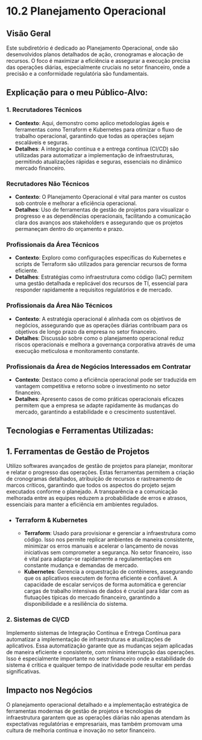 # 10.2 Planejamento Operacional

## Visão Geral

Este subdiretório é dedicado ao Planejamento Operacional, onde são desenvolvidos planos detalhados de ação, cronogramas e alocação de recursos. O foco é maximizar a eficiência e assegurar a execução precisa das operações diárias, especialmente cruciais no setor financeiro, onde a precisão e a conformidade regulatória são fundamentais.

## Explicação para o meu Público-Alvo:

### 1. Recrutadores Técnicos
  - **Contexto**: Aqui, demonstro como aplico metodologias ágeis e ferramentas como Terraform e Kubernetes para otimizar o fluxo de trabalho operacional, garantindo que todas as operações sejam escaláveis e seguras.
  - **Detalhes**: A integração contínua e a entrega contínua (CI/CD) são utilizadas para automatizar a implementação de infraestruturas, permitindo atualizações rápidas e seguras, essenciais no dinâmico mercado financeiro.

### Recrutadores Não Técnicos
  - **Contexto**: O Planejamento Operacional é vital para manter os custos sob controle e melhorar a eficiência operacional.
  - **Detalhes**: Uso de ferramentas de gestão de projetos para visualizar o progresso e as dependências operacionais, facilitando a comunicação clara dos avanços aos stakeholders e assegurando que os projetos permaneçam dentro do orçamento e prazo.

### Profissionais da Área Técnicos
  - **Contexto**: Exploro como configurações específicas do Kubernetes e scripts de Terraform são utilizados para gerenciar recursos de forma eficiente.
  - **Detalhes**: Estratégias como infraestrutura como código (IaC) permitem uma gestão detalhada e replicável dos recursos de TI, essencial para responder rapidamente a requisitos regulatórios e de mercado.

### Profissionais da Área Não Técnicos
  - **Contexto**: A estratégia operacional é alinhada com os objetivos de negócios, assegurando que as operações diárias contribuam para os objetivos de longo prazo da empresa no setor financeiro.
  - **Detalhes**: Discussão sobre como o planejamento operacional reduz riscos operacionais e melhora a governança corporativa através de uma execução meticulosa e monitoramento constante.

### Profissionais da Área de Negócios Interessados em Contratar
  - **Contexto**: Destaco como a eficiência operacional pode ser traduzida em vantagem competitiva e retorno sobre o investimento no setor financeiro.
  - **Detalhes**: Apresento casos de como práticas operacionais eficazes permitem que a empresa se adapte rapidamente às mudanças do mercado, garantindo a estabilidade e o crescimento sustentável.

## Tecnologias e Ferramentas Utilizadas:

## 1. Ferramentas de Gestão de Projetos
  Utilizo softwares avançados de gestão de projetos para planejar, monitorar e relatar o progresso das operações. Estas ferramentas permitem a criação de cronogramas detalhados, atribuição de recursos e rastreamento de marcos críticos, garantindo que todos os aspectos do projeto sejam executados conforme o planejado. A transparência e a comunicação melhorada entre as equipes reduzem a probabilidade de erros e atrasos, essenciais para manter a eficiência em ambientes regulados.

  - ### Terraform & Kubernetes
    - **Terraform**: Usado para provisionar e gerenciar a infraestrutura como código. Isso nos permite replicar ambientes de maneira consistente, minimizar os erros manuais e acelerar o lançamento de novas iniciativas sem comprometer a segurança. No setor financeiro, isso é vital para adaptar-se rapidamente a regulamentações em constante mudança e demandas de mercado.
    - **Kubernetes**: Gerencia a orquestração de contêineres, assegurando que os aplicativos executem de forma eficiente e confiável. A capacidade de escalar serviços de forma automática e gerenciar cargas de trabalho intensivas de dados é crucial para lidar com as flutuações típicas do mercado financeiro, garantindo a disponibilidade e a resiliência do sistema.

### 2. Sistemas de CI/CD
  Implemento sistemas de Integração Contínua e Entrega Contínua para automatizar a implementação de infraestruturas e atualizações de aplicativos. Essa automatização garante que as mudanças sejam aplicadas de maneira eficiente e consistente, com mínima interrupção das operações. Isso é especialmente importante no setor financeiro onde a estabilidade do sistema é crítica e qualquer tempo de inatividade pode resultar em perdas significativas.


## Impacto nos Negócios

O planejamento operacional detalhado e a implementação estratégica de ferramentas modernas de gestão de projetos e tecnologias de infraestrutura garantem que as operações diárias não apenas atendam às expectativas regulatórias e empresariais, mas também promovam uma cultura de melhoria contínua e inovação no setor financeiro.

